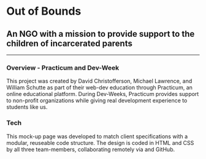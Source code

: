 # Out of Bounds
## An NGO with a mission to provide support to the children of incarcerated parents
-----
### Overview - Practicum and Dev-Week
This project was created by David Christofferson, Michael Lawrence, and William Schutte as part of their web-dev 
education through Practicum, an online educational platform. During Dev-Weeks, Practicum provides support to non-profit 
organizations while giving real development experience to students like us.

### Tech
This mock-up page was developed to match client specifications with a modular, reuseable code structure. 
The design is coded in HTML and CSS by all three team-members, collaborating remotely via and GitHub.